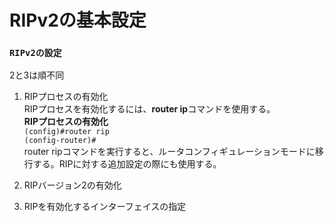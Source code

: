 # RIPv2の基本設定

### `RIPv2の設定`
2と3は順不同

1. RIPプロセスの有効化  
RIPプロセスを有効化するには、**router ip**コマンドを使用する。  
**RIPプロセスの有効化**  
`(config)#router rip`  
`(config-router)#`  
router ripコマンドを実行すると、ルータコンフィギュレーションモードに移行する。RIPに対する追加設定の際にも使用する。

2. RIPバージョン2の有効化

3. RIPを有効化するインターフェイスの指定
